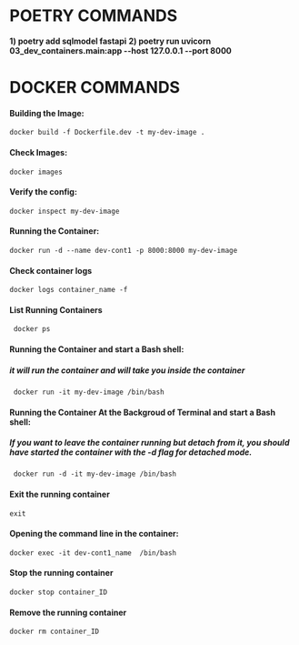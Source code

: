 # POETRY COMMANDS

 **1) poetry add sqlmodel fastapi**
**2) poetry run uvicorn 03_dev_containers.main:app --host 127.0.0.1 --port 8000**







# DOCKER COMMANDS


#### Building the Image:
```
docker build -f Dockerfile.dev -t my-dev-image .
```

#### Check Images:
```docker images```

#### Verify the config:
```docker inspect my-dev-image```


#### Running the Container:
```docker run -d --name dev-cont1 -p 8000:8000 my-dev-image```

#### Check container logs
```docker logs container_name -f```


#### List Running Containers
``` docker ps```


#### Running the Container and start a Bash shell:
##### it will run the container and will take you inside the container 
``` docker run -it my-dev-image /bin/bash```


#### Running the Container At the Backgroud of Terminal and start a Bash shell:
##### If you want to leave the container running but detach from it, you should have started the container with the -d flag for detached mode.
``` docker run -d -it my-dev-image /bin/bash```



#### Exit the running container
```exit ```


#### Opening the command line in the container:
```docker exec -it dev-cont1_name  /bin/bash```


#### Stop the running container
```docker stop container_ID ```



#### Remove the running container
```docker rm container_ID ```

